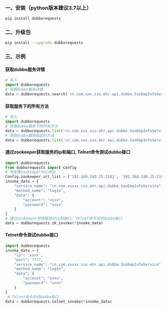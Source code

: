### 一、安装（python版本建议3.7以上）

```bash
pip install dubborequests
```
### 二、升级包
```bash
pip install --upgrade dubborequests
```
### 三、示例

#### 获取dubbo服务详情

```python
# 导入
import dubborequests
# 获取dubbo服务详情
data = dubborequests.search('cn.com.xxx.sso.ehr.api.dubbo.SsoEmpInfoService')
```

#### 获取服务下的所有方法

```python
# 导入
import dubborequests
# 获取dubbo服务下的所有方法
data = dubborequests.list('cn.com.xxx.sso.ehr.api.dubbo.SsoEmpInfoService')
# 获取dubbo服务指定的方法
data = dubborequests.list('cn.com.xxx.sso.ehr.api.dubbo.SsoEmpInfoService', 'login')
```

#### 通过zookeeper获取服务的ip和端口, Telnet命令测试dubbo接口

```python
import dubborequests
from dubborequests import Config
# 先配置zookeeper中心地址
Config.zookeeper_url_list = ['192.168.240.15:2181', '192.168.240.15:2182', '192.168.240.15:2183']
invoke_data = {
    "service_name": "cn.com.xxxxx.sso.ehr.api.dubbo.SsoEmpInfoService",
    "method_name": "login",
    "data": {
        "account": "xxxx",
        "password": "xxxx"
    }
}
# 通过zookeeper获取服务的ip和端口, Telnet命令测试dubbo接口
data = dubborequests.zk_invoke(*invoke_data)
```

#### Telnet命令测试dubbo接口

```python
import dubborequests
invoke_data = {
    "ip": 'xxxx',
    "port": 7777,
    "service_name": "cn.com.xxxxx.sso.ehr.api.dubbo.SsoEmpInfoService",
    "method_name": "login",
    "data": {
        "account": "xxxx",
        "password": "xxxx"
    }
}
 # Telnet命令测试dubbo接口
data = dubborequests.telnet_invoke(*invoke_data)
```